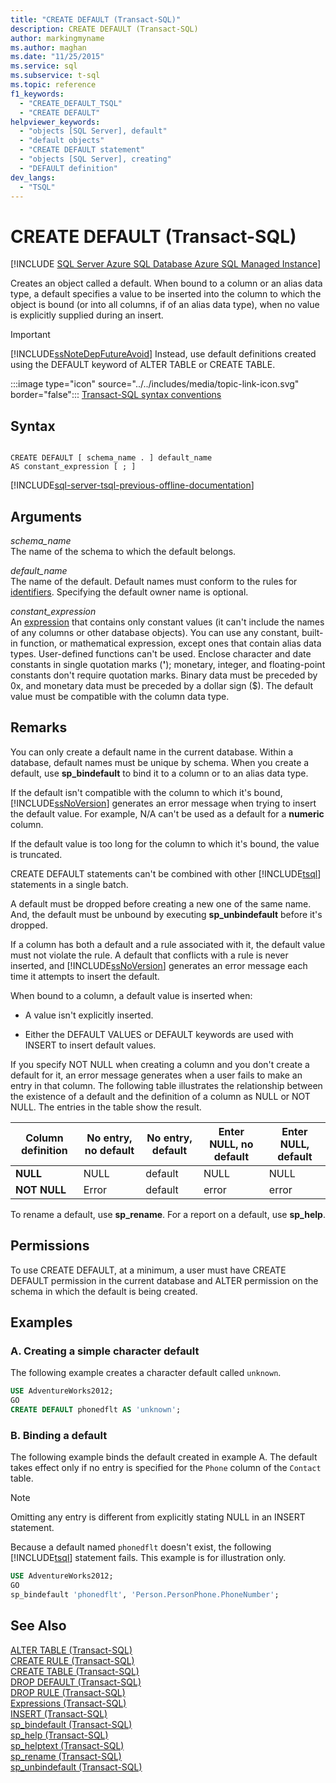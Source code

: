 ```yaml
---
title: "CREATE DEFAULT (Transact-SQL)"
description: CREATE DEFAULT (Transact-SQL)
author: markingmyname
ms.author: maghan
ms.date: "11/25/2015"
ms.service: sql
ms.subservice: t-sql
ms.topic: reference
f1_keywords:
  - "CREATE_DEFAULT_TSQL"
  - "CREATE DEFAULT"
helpviewer_keywords:
  - "objects [SQL Server], default"
  - "default objects"
  - "CREATE DEFAULT statement"
  - "objects [SQL Server], creating"
  - "DEFAULT definition"
dev_langs:
  - "TSQL"
---
```

# CREATE DEFAULT (Transact-SQL)
[!INCLUDE [SQL Server Azure SQL Database Azure SQL Managed Instance](../../includes/applies-to-version/sql-asdb-asdbmi.md)]	

Creates an object called a default. When bound to a column or an alias data type, a default specifies a value to be inserted into the column to which the object is bound (or into all columns, if of an alias data type), when no value is explicitly supplied during an insert.  
  
> [!IMPORTANT]  
>  [!INCLUDE[ssNoteDepFutureAvoid](../../includes/ssnotedepfutureavoid-md.md)] Instead, use default definitions created using the DEFAULT keyword of ALTER TABLE or CREATE TABLE.  
  
:::image type="icon" source="../../includes/media/topic-link-icon.svg" border="false"::: [Transact-SQL syntax conventions](../../t-sql/language-elements/transact-sql-syntax-conventions-transact-sql.md)  
  
## Syntax  
  
```syntaxsql
  
CREATE DEFAULT [ schema_name . ] default_name   
AS constant_expression [ ; ]  
```  
  
[!INCLUDE[sql-server-tsql-previous-offline-documentation](../../includes/sql-server-tsql-previous-offline-documentation.md)]

## Arguments
*schema_name*  
 The name of the schema to which the default belongs.  
  
*default_name*  
 The name of the default. Default names must conform to the rules for [identifiers](../../relational-databases/databases/database-identifiers.md). Specifying the default owner name is optional.  
  
*constant_expression*  
An [expression](../../t-sql/language-elements/expressions-transact-sql.md) that contains only constant values (it can't include the names of any columns or other database objects). You can use any constant, built-in function, or mathematical expression, except ones that contain alias data types. User-defined functions can't be used. Enclose character and date constants in single quotation marks (**'**); monetary, integer, and floating-point constants don't require quotation marks. Binary data must be preceded by 0x, and monetary data must be preceded by a dollar sign ($). The default value must be compatible with the column data type.  
  
## Remarks  
 You can only create a default name in the current database. Within a database, default names must be unique by schema. When you create a default, use **sp_bindefault** to bind it to a column or to an alias data type.  
  
 If the default isn't compatible with the column to which it's bound, [!INCLUDE[ssNoVersion](../../includes/ssnoversion-md.md)] generates an error message when trying to insert the default value. For example, N/A can't be used as a default for a **numeric** column.  
  
 If the default value is too long for the column to which it's bound, the value is truncated.  
  
 CREATE DEFAULT statements can't be combined with other [!INCLUDE[tsql](../../includes/tsql-md.md)] statements in a single batch.  
  
 A default must be dropped before creating a new one of the same name. And, the default must be unbound by executing **sp_unbindefault** before it's dropped.  
  
 If a column has both a default and a rule associated with it, the default value must not violate the rule. A default that conflicts with a rule is never inserted, and [!INCLUDE[ssNoVersion](../../includes/ssnoversion-md.md)] generates an error message each time it attempts to insert the default.  
  
 When bound to a column, a default value is inserted when:  
  
-   A value isn't explicitly inserted.  
  
-   Either the DEFAULT VALUES or DEFAULT keywords are used with INSERT to insert default values.  
  
 If you specify NOT NULL when creating a column and you don't create a default for it, an error message generates when a user fails to make an entry in that column. The following table illustrates the relationship between the existence of a default and the definition of a column as NULL or NOT NULL. The entries in the table show the result.  
  
|Column definition|No entry, no default|No entry, default|Enter NULL, no default|Enter NULL, default|  
|-----------------------|--------------------------|-----------------------|----------------------------|-------------------------|  
|**NULL**|NULL|default|NULL|NULL|  
|**NOT NULL**|Error|default|error|error|  
  
 To rename a default, use **sp_rename**. For a report on a default, use **sp_help**.  
  
## Permissions  
 To use CREATE DEFAULT, at a minimum, a user must have CREATE DEFAULT permission in the current database and ALTER permission on the schema in which the default is being created.  
  
## Examples  
  
### A. Creating a simple character default  
 The following example creates a character default called `unknown`.  
  
```sql  
USE AdventureWorks2012;  
GO  
CREATE DEFAULT phonedflt AS 'unknown';  
```  
  
### B. Binding a default  
 The following example binds the default created in example A. The default takes effect only if no entry is specified for the `Phone` column of the `Contact` table. 
 
 > [!Note] 
 >  Omitting any entry is different from explicitly stating NULL in an INSERT statement.  
  
 Because a default named `phonedflt` doesn't exist, the following [!INCLUDE[tsql](../../includes/tsql-md.md)] statement fails. This example is for illustration only.  
  
```sql  
USE AdventureWorks2012;  
GO  
sp_bindefault 'phonedflt', 'Person.PersonPhone.PhoneNumber';  
```  
  
## See Also  
 [ALTER TABLE &#40;Transact-SQL&#41;](../../t-sql/statements/alter-table-transact-sql.md)   
 [CREATE RULE &#40;Transact-SQL&#41;](../../t-sql/statements/create-rule-transact-sql.md)   
 [CREATE TABLE &#40;Transact-SQL&#41;](../../t-sql/statements/create-table-transact-sql.md)   
 [DROP DEFAULT &#40;Transact-SQL&#41;](../../t-sql/statements/drop-default-transact-sql.md)   
 [DROP RULE &#40;Transact-SQL&#41;](../../t-sql/statements/drop-rule-transact-sql.md)   
 [Expressions &#40;Transact-SQL&#41;](../../t-sql/language-elements/expressions-transact-sql.md)   
 [INSERT &#40;Transact-SQL&#41;](../../t-sql/statements/insert-transact-sql.md)   
 [sp_bindefault &#40;Transact-SQL&#41;](../../relational-databases/system-stored-procedures/sp-bindefault-transact-sql.md)   
 [sp_help &#40;Transact-SQL&#41;](../../relational-databases/system-stored-procedures/sp-help-transact-sql.md)   
 [sp_helptext &#40;Transact-SQL&#41;](../../relational-databases/system-stored-procedures/sp-helptext-transact-sql.md)   
 [sp_rename &#40;Transact-SQL&#41;](../../relational-databases/system-stored-procedures/sp-rename-transact-sql.md)   
 [sp_unbindefault &#40;Transact-SQL&#41;](../../relational-databases/system-stored-procedures/sp-unbindefault-transact-sql.md)  
  
  
